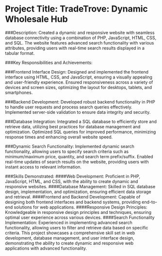 # Project Title: TradeTrove: Dynamic Wholesale Hub

###Description:
Created a dynamic and responsive website with seamless database connectivity using a combination of PHP, JavaScript, HTML, CSS, and SQL. The website features advanced search functionality with various attributes, providing users with real-time search results displayed in a tabular format.

###Key Responsibilities and Achievements:

###Frontend Interface Design:
Designed and implemented the frontend interface using HTML, CSS, and JavaScript, ensuring a visually appealing and user-friendly experience.
Ensured responsiveness across a variety of devices and screen sizes, optimizing the layout for desktops, tablets, and smartphones.

###Backend Development:
Developed robust backend functionality in PHP to handle user requests and process search queries effectively.
Implemented server-side validation to ensure data integrity and security.

###Database Integration:
Integrated a SQL database to efficiently store and retrieve data, utilizing best practices for database management and optimization.
Optimized SQL queries for improved performance, minimizing response times and enhancing overall website speed.

###Dynamic Search Functionality:
Implemented dynamic search functionality, allowing users to specify search criteria such as minimum/maximum price, quantity, and search term prefix/suffix.
Enabled real-time updates of search results on the website, providing users with instant access to relevant information.

###Skills Demonstrated:
####Web Development: 
Proficient in PHP, JavaScript, HTML, and CSS, with the ability to create dynamic and responsive websites.
####Database Management: 
Skilled in SQL database design, implementation, and optimization, ensuring efficient data storage and retrieval.
####Frontend and Backend Development: 
Capable of designing both frontend interfaces and backend systems, providing end-to-end solutions for web applications.
####Responsive Design Principles: 
Knowledgeable in responsive design principles and techniques, ensuring optimal user experience across various devices.
####Search Functionality Implementation: 
Experienced in implementing advanced search functionality, allowing users to filter and retrieve data based on specific criteria.
This project showcases a comprehensive skill set in web development, database management, and user interface design, demonstrating the ability to create dynamic and responsive web applications with advanced functionality.
